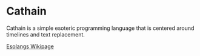 # Cathain
Cathain is a simple esoteric programming language that is centered around timelines and text replacement.

[Esolangs Wikipage](https://esolangs.org/wiki/Cathain)
